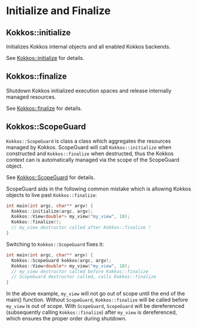 # Initialize and Finalize

## Kokkos::initialize

Initializes Kokkos internal objects and all enabled Kokkos backends.

See [Kokkos::initialize](Kokkos%3A%3Ainitialize) for details.


## Kokkos::finalize

Shutdown Kokkos initialized execution spaces and release internally managed resources.

See [Kokkos::finalize](Kokkos%3A%3finalize) for details.


## Kokkos::ScopeGuard

`Kokkos::ScopeGuard` is class a class which aggregates the resources managed by Kokkos.  ScopeGuard will call `Kokkos::initialize` when constructed and `Kokkos::finalize` when destructed, thus the Kokkos context can is automatically managed via the scope of the ScopeGuard object.   

See [Kokkos::ScopeGuard](Kokkos%3A%3ScopeGuard) for details.

ScopeGuard aids in the following common mistake which is allowing Kokkos objects to live past `Kokkos::finalize`:
```c++
int main(int argc, char** argv) {
  Kokkos::initialize(argc, argv);
  Kokkos::View<double*> my_view("my_view", 10);
  Kokkos::finalize();
  // my_view destructor called after Kokkos::finalize !
}
```

Switching to `Kokkos::ScopeGuard` fixes it:
```c++
int main(int argc, char** argv) {
  Kokkos::ScopeGuard kokkos(argc, argv);
  Kokkos::View<double*> my_view("my_view", 10);
  // my_view destructor called before Kokkos::finalize
  // ScopeGuard destructor called, calls Kokkos::finalize
}
```

In the above example, `my_view` will not go out of scope until the end of the main() function.  Without `ScopeGuard`, `Kokkos::finalize` will be called before `my_view` is out of scope.  With `ScopeGuard`, `ScopeGuard` will be dereferenced (subsequently calling `Kokkos::finalize`) after `my_view` is dereferenced, which ensures the proper order during shutdown.